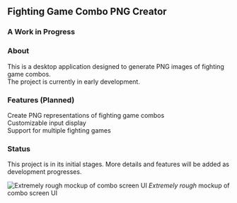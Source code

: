 ## Fighting Game Combo PNG Creator
### A Work in Progress

### About
This is a desktop application designed to generate PNG images of fighting game combos.  
The project is currently in early development.

### Features (Planned)
Create PNG representations of fighting game combos  
Customizable input display  
Support for multiple fighting games  
### Status
This project is in its initial stages. More details and features will be added as development progresses.  

![Extremely rough mockup of combo screen UI](https://github.com/Felix-Silva/Combo-Maker/blob/assets/UImockup.jpg)
*Extremely rough* mockup of combo screen UI
